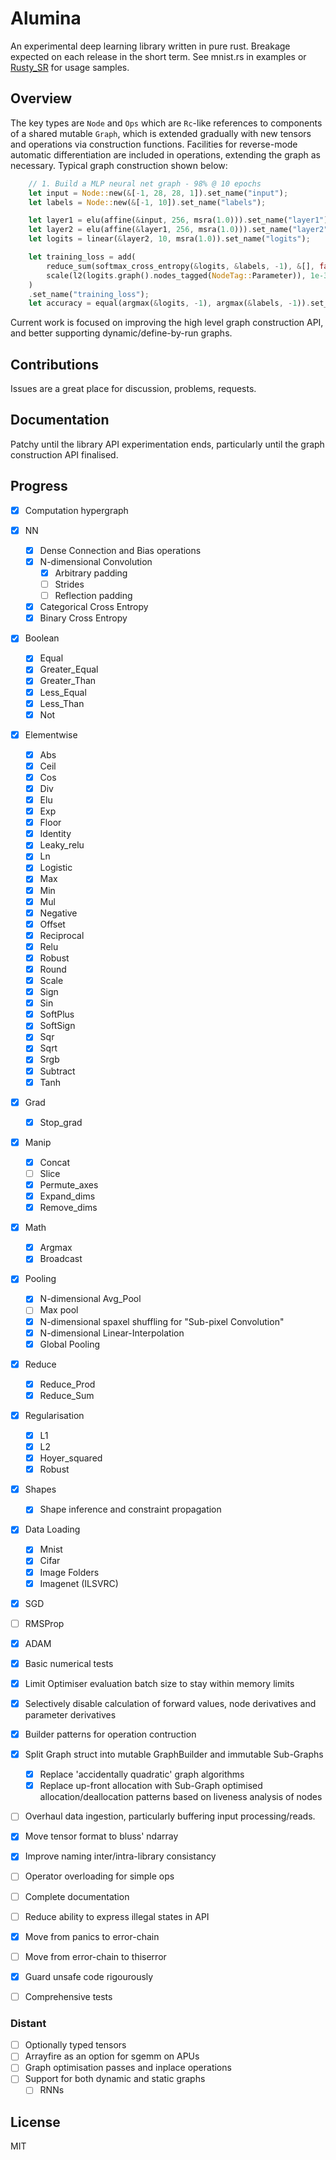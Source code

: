 # Alumina
An experimental deep learning library written in pure rust. Breakage expected on each release in the short term.
See mnist.rs in examples or [Rusty_SR](https://github.com/millardjn/rusty_sr) for usage samples.

## Overview
The key types are `Node` and `Ops` which are `Rc`-like references to components of a shared mutable `Graph`, which is extended gradually with new tensors and operations via construction functions. Facilities for reverse-mode automatic differentiation are included in operations, extending the graph as necessary.
Typical graph construction shown below:

```rust
	// 1. Build a MLP neural net graph - 98% @ 10 epochs
	let input = Node::new(&[-1, 28, 28, 1]).set_name("input");
	let labels = Node::new(&[-1, 10]).set_name("labels");

	let layer1 = elu(affine(&input, 256, msra(1.0))).set_name("layer1");
	let layer2 = elu(affine(&layer1, 256, msra(1.0))).set_name("layer2");
	let logits = linear(&layer2, 10, msra(1.0)).set_name("logits");

	let training_loss = add(
		reduce_sum(softmax_cross_entropy(&logits, &labels, -1), &[], false).set_name("loss"),
		scale(l2(logits.graph().nodes_tagged(NodeTag::Parameter)), 1e-3).set_name("regularisation"),
	)
	.set_name("training_loss");
	let accuracy = equal(argmax(&logits, -1), argmax(&labels, -1)).set_name("accuracy");
```

Current work is focused on improving the high level graph construction API, and better supporting dynamic/define-by-run graphs.

## Contributions
Issues are a great place for discussion, problems, requests.


## Documentation
Patchy until the library API experimentation ends, particularly until the graph construction API finalised.

## Progress
 - [x] Computation hypergraph
 - [x] NN
   - [x] Dense Connection and Bias operations
   - [x] N-dimensional Convolution
     - [x] Arbitrary padding
     - [ ] Strides
	 - [ ] Reflection padding
   - [x] Categorical Cross Entropy
   - [x] Binary Cross Entropy
 - [x] Boolean
   - [x] Equal
   - [x] Greater_Equal
   - [x] Greater_Than
   - [x] Less_Equal
   - [x] Less_Than
   - [x] Not
 - [x] Elementwise
   - [x] Abs
   - [x] Ceil
   - [x] Cos
   - [x] Div
   - [x] Elu
   - [x] Exp
   - [x] Floor
   - [x] Identity
   - [x] Leaky_relu
   - [x] Ln
   - [x] Logistic
   - [x] Max
   - [x] Min
   - [x] Mul
   - [x] Negative
   - [x] Offset
   - [x] Reciprocal
   - [x] Relu
   - [x] Robust
   - [x] Round
   - [x] Scale
   - [x] Sign
   - [x] Sin
   - [x] SoftPlus
   - [x] SoftSign
   - [x] Sqr
   - [x] Sqrt
   - [x] Srgb
   - [x] Subtract
   - [x] Tanh
 - [x] Grad
   - [x] Stop_grad
 - [x] Manip
   - [x] Concat
   - [ ] Slice
   - [x] Permute_axes
   - [x] Expand_dims
   - [x] Remove_dims
 - [x] Math
   - [x] Argmax
   - [x] Broadcast
 - [x] Pooling
   - [x] N-dimensional Avg_Pool
   - [ ] Max pool
   - [x] N-dimensional spaxel shuffling for "Sub-pixel Convolution"
   - [x] N-dimensional Linear-Interpolation
   - [x] Global Pooling
 - [x] Reduce
   - [x] Reduce_Prod
   - [x] Reduce_Sum
 - [x] Regularisation
   - [x] L1
   - [x] L2
   - [x] Hoyer_squared
   - [x] Robust
 - [x] Shapes
   - [x] Shape inference and constraint propagation
 - [x] Data Loading
   - [x] Mnist
   - [x] Cifar
   - [x] Image Folders
   - [x] Imagenet (ILSVRC)
 - [x] SGD
 - [ ] RMSProp
 - [x] ADAM
 - [x] Basic numerical tests
 - [x] Limit Optimiser evaluation batch size to stay within memory limits
 - [x] Selectively disable calculation of forward values, node derivatives and parameter derivatives
 - [x] Builder patterns for operation contruction
 - [x] Split Graph struct into mutable GraphBuilder and immutable Sub-Graphs
   - [x] Replace 'accidentally quadratic' graph algorithms
   - [x] Replace up-front allocation with Sub-Graph optimised allocation/deallocation patterns based on liveness analysis of nodes
 - [ ] Overhaul data ingestion, particularly buffering input processing/reads.
 - [x] Move tensor format to bluss' ndarray
 - [x] Improve naming inter/intra-library consistancy
 - [ ] Operator overloading for simple ops
 - [ ] Complete documentation
 - [ ] Reduce ability to express illegal states in API
 - [x] Move from panics to error-chain
 - [ ] Move from error-chain to thiserror
 - [x] Guard unsafe code rigourously
 - [ ] Comprehensive tests


### Distant
 - [ ] Optionally typed tensors
 - [ ] Arrayfire as an option for sgemm on APUs
 - [ ] Graph optimisation passes and inplace operations
 - [ ] Support for both dynamic and static graphs
   - [ ] RNNs

## License
MIT
